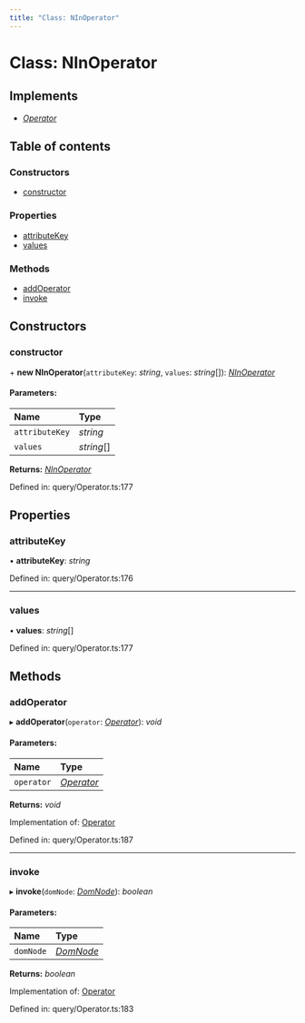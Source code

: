 ```yaml
---
title: "Class: NInOperator"
---
```


# Class: NInOperator

## Implements

* [*Operator*](../interfaces/operator.md)

## Table of contents

### Constructors

- [constructor](ninoperator.md#constructor)

### Properties

- [attributeKey](ninoperator.md#attributekey)
- [values](ninoperator.md#values)

### Methods

- [addOperator](ninoperator.md#addoperator)
- [invoke](ninoperator.md#invoke)

## Constructors

### constructor

\+ **new NInOperator**(`attributeKey`: *string*, `values`: *string*[]): [*NInOperator*](ninoperator.md)

#### Parameters:

Name | Type |
:------ | :------ |
`attributeKey` | *string* |
`values` | *string*[] |

**Returns:** [*NInOperator*](ninoperator.md)

Defined in: query/Operator.ts:177

## Properties

### attributeKey

• **attributeKey**: *string*

Defined in: query/Operator.ts:176

___

### values

• **values**: *string*[]

Defined in: query/Operator.ts:177

## Methods

### addOperator

▸ **addOperator**(`operator`: [*Operator*](../interfaces/operator.md)): *void*

#### Parameters:

Name | Type |
:------ | :------ |
`operator` | [*Operator*](../interfaces/operator.md) |

**Returns:** *void*

Implementation of: [Operator](../interfaces/operator.md)

Defined in: query/Operator.ts:187

___

### invoke

▸ **invoke**(`domNode`: [*DomNode*](domnode.md)): *boolean*

#### Parameters:

Name | Type |
:------ | :------ |
`domNode` | [*DomNode*](domnode.md) |

**Returns:** *boolean*

Implementation of: [Operator](../interfaces/operator.md)

Defined in: query/Operator.ts:183
